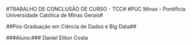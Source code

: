 #TRABALHO DE CONCLUSÃO DE CURSO - TCC#
#PUC Minas - Pontifícia Universidade Católica de Minas Gerais#

##Pós-Graduação em Ciência de Dados e Big Data##

###Aluno:### Daniel Eliton Costa
